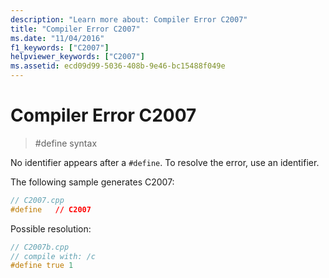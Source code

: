 ```yaml
---
description: "Learn more about: Compiler Error C2007"
title: "Compiler Error C2007"
ms.date: "11/04/2016"
f1_keywords: ["C2007"]
helpviewer_keywords: ["C2007"]
ms.assetid: ecd09d99-5036-408b-9e46-bc15488f049e
---
```

# Compiler Error C2007

> #define syntax

No identifier appears after a `#define`. To resolve the error, use an identifier.

The following sample generates C2007:

```cpp
// C2007.cpp
#define   // C2007
```

Possible resolution:

```cpp
// C2007b.cpp
// compile with: /c
#define true 1
```
